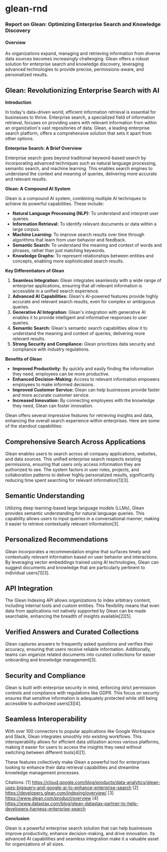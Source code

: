 # glean-rnd

### Report on Glean: Optimizing Enterprise Search and Knowledge Discovery

#### Overview
As organizations expand, managing and retrieving information from diverse data sources becomes increasingly challenging. Glean offers a robust solution for enterprise search and knowledge discovery, leveraging advanced technologies to provide precise, permissions-aware, and personalized results.

## **Glean: Revolutionizing Enterprise Search with AI**

**Introduction**

In today's data-driven world, efficient information retrieval is essential for businesses to thrive. Enterprise search, a specialized field of information retrieval, focuses on providing users with relevant information from within an organization's vast repositories of data. Glean, a leading enterprise search platform, offers a comprehensive solution that sets it apart from other options.

**Enterprise Search: A Brief Overview**

Enterprise search goes beyond traditional keyword-based search by incorporating advanced techniques such as natural language processing, semantic search, and machine learning. This enables search engines to understand the context and meaning of queries, delivering more accurate and relevant results.

**Glean: A Compound AI System**

Glean is a compound AI system, combining multiple AI techniques to achieve its powerful capabilities. These include:

* **Natural Language Processing (NLP):** To understand and interpret user queries.
* **Information Retrieval:** To identify relevant documents or data within a large corpus.
* **Machine Learning:** To improve search results over time through algorithms that learn from user behavior and feedback.
* **Semantic Search:** To understand the meaning and context of words and phrases, rather than just matching keywords.
* **Knowledge Graphs:** To represent relationships between entities and concepts, enabling more sophisticated search results.

**Key Differentiators of Glean**

1. **Seamless Integration:** Glean integrates seamlessly with a wide range of enterprise applications, ensuring that all relevant information is accessible in a unified search experience.
2. **Advanced AI Capabilities:** Glean's AI-powered features provide highly accurate and relevant search results, even for complex or ambiguous queries.
3. **Generative AI Integration:** Glean's integration with generative AI enables it to provide intelligent and informative responses to user queries.
4. **Semantic Search:** Glean's semantic search capabilities allow it to understand the meaning and context of queries, delivering more relevant results.
5. **Strong Security and Compliance:** Glean prioritizes data security and compliance with industry regulations.

**Benefits of Glean**

* **Improved Productivity:** By quickly and easily finding the information they need, employees can be more productive.
* **Enhanced Decision-Making:** Access to relevant information empowers employees to make informed decisions.
* **Improved Customer Service:** Glean can help businesses provide faster and more accurate customer service.
* **Increased Innovation:** By connecting employees with the knowledge they need, Glean can foster innovation.

Glean offers several impressive features for retrieving insights and data, enhancing the overall search experience within enterprises. Here are some of the standout capabilities:

## Comprehensive Search Across Applications
Glean enables users to search across all company applications, websites, and data sources. This unified enterprise search respects existing permissions, ensuring that users only access information they are authorized to see. The system factors in user roles, projects, and collaboration patterns to deliver highly personalized results, significantly reducing time spent searching for relevant information[1][3].

## Semantic Understanding
Utilizing deep learning-based large language models (LLMs), Glean provides semantic understanding for natural language queries. This capability allows users to input queries in a conversational manner, making it easier to retrieve contextually relevant information[3].

## Personalized Recommendations
Glean incorporates a recommendation engine that surfaces timely and contextually relevant information based on user behavior and interactions. By leveraging vector embeddings trained using AI technologies, Glean can suggest documents and knowledge that are particularly pertinent to individual users[1][3].

## API Integration
The Glean Indexing API allows organizations to index arbitrary content, including internal tools and custom entities. This flexibility means that even data from applications not natively supported by Glean can be made searchable, enhancing the breadth of insights available[2][5].

## Verified Answers and Curated Collections
Glean captures answers to frequently asked questions and verifies their accuracy, ensuring that users receive reliable information. Additionally, teams can organize related documents into curated collections for easier onboarding and knowledge management[3].

## Security and Compliance
Glean is built with enterprise security in mind, enforcing strict permission controls and compliance with regulations like GDPR. This focus on security ensures that sensitive information is adequately protected while still being accessible to authorized users[3][4].

## Seamless Interoperability
With over 100 connectors to popular applications like Google Workspace and Slack, Glean integrates smoothly into existing workflows. This interoperability allows for efficient data utilization across various platforms, making it easier for users to access the insights they need without switching between different tools[4][1].

These features collectively make Glean a powerful tool for enterprises looking to enhance their data retrieval capabilities and streamline knowledge management processes.

Citations:
[1] https://cloud.google.com/blog/products/data-analytics/glean-uses-bigquery-and-google-ai-to-enhance-enterprise-search
[2] https://developers.glean.com/indexing/overview/
[3] https://www.glean.com/product/overview
[4] https://www.datastax.com/blog/glean-datastax-partner-to-help-developers-harness-enterprise-search

**Conclusion**

Glean is a powerful enterprise search solution that can help businesses improve productivity, enhance decision-making, and drive innovation. Its advanced AI capabilities and seamless integration make it a valuable asset for organizations of all sizes.
